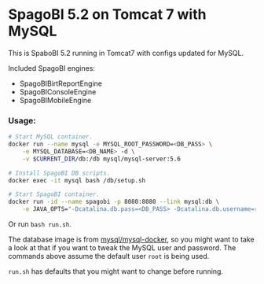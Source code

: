 # SpagoBI 5.2 on Tomcat 7 with MySQL

This is SpaboBI 5.2 running in Tomcat7 with configs updated for MySQL.

Included SpagoBI engines:

 - SpagoBIBirtReportEngine
 - SpagoBIConsoleEngine
 - SpagoBIMobileEngine

### Usage:

```bash
# Start MySQL container.
docker run --name mysql -e MYSQL_ROOT_PASSWORD=<DB_PASS> \
    -e MYSQL_DATABASE=<DB_NAME> -d \
    -v $CURRENT_DIR/db:/db mysql/mysql-server:5.6

# Install SpagoBI DB scripts.
docker exec -it mysql bash /db/setup.sh

# Start SpagoBI container.
docker run -id --name spagobi -p 8080:8080 --link mysql:db \
    -e JAVA_OPTS="-Dcatalina.db.pass=<DB_PASS> -Dcatalina.db.username=root -Dcatalina.db.url=jdbc:mysql://<DB_NAME>/spagobi" spagobi
```

Or run `bash run.sh`.

The database image is from [mysql/mysql-docker](https://github.com/mysql/mysql-docker), so you might want to take a look at that if you want to tweak the MySQL user and password. The commands above assume the default user `root` is being used.

`run.sh` has defaults that you might want to change before running.
